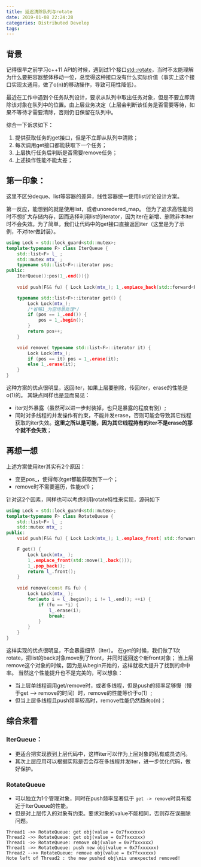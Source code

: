 ```yaml
---
title: 延迟清除队列与rotate
date: 2019-01-08 22:24:28
categories: Distributed Develop
tags:
---
```


## 背景
记得很早之前学习c++11 API的时候，遇到过1个接口[std::rotate](https://zh.cppreference.com/w/cpp/algorithm/rotate)，当时不太能理解为什么要把容器整体移动一位，总觉得这种接口没有什么实际价值（事实上这个接口实现太通用，做了o(n)的移动操作，导致可用性降低）。

最近在工作中遇到个任务队列设计，要求从队列中取出任务对象，但是不要立即清除该对象在队列中的位置。由上层业务决定（上层会判断该任务是否需要等待，如果不等待才需要清除，否则仍旧保留在队列中。

综合一下诉求如下：

1. 提供获取任务的get接口，但是不立即从队列中清除；
2. 每次调用get接口都能获取下一个任务；
3. 上层执行任务后判断是否需要remove任务；
4. 上述操作性能不能太差；

## 第一印象：
这里不区分deque、list等容器的差异，线性容器统一使用list讨论设计方案。

第一反应，能想到的就是使用list，或者unoredered_map。
但为了追求高性能同时不想扩大存储内存，因而选择利用list的iterator，因为iter在新增、删除非本iter时不会失效。为了简单，我们让代码中的get接口直接返回iter（这里是为了示例，不对iter做封装）。

```c++
using Lock = std::lock_guard<std::mutex>;
template<typename F> class IterQueue {
    std::list<F> l_ ;
    std::mutex mtx_ ;
    typename std::list<F>::iterator pos;
public:
    IterQueue():pos(1_.end()){}
    
    void push(F&& fu) { Lock Lock(mtx_); 1_.empLace_back(std::forward<F>(fu)); }

    typename std::list<F>::iterator get() {
        Lock Lock(mtx_);
        /*省略1_为空场景处理*/
        if (pos == 1_.end()) {
            pos = 1_.begin();
        }
        return pos++;
    }

    void remove( typename std::list<F>::iterator it) {
        Lock Lock(mtx_);
        if (pos == it) pos = 1_.erase(it);
        else 1_.erase(it);
    }
}
```

这种方案的优点很明显，返回iter，如果上层要删除，传回iter，erase的性能是o(1)的。
其缺点同样也是显而易见：

* iter对外暴露（虽然可以进一步封装掉，也只是暴露的程度有别）;
* 同时对多线程的并发操作有约束，不能并发erase，否则可能会导致其它线程获取的iter失效。**这里之所以是可能，因为其它线程持有的iter不是erase的那个就不会失效**；


## 再想一想
上述方案使用iter其实有2个原因：

* 变更pos_，使得每次get都能获取到下一个；
* remove时不需要遍历，性能o(1)；

针对这2个因素，同样也可以考虑利用rotate特性来实现，源码如下

```c++
using Lock = std::lock_guard<std::mutex>;
template<typename F> class RotateQueue {
    std::list<F> l_ ;
    std::mutex mtx_ ;
public:
    void push(F&& fu) { Lock Lock(mtx_); 1_.emplace_front( std::forward<F>(fu)); }

    F get() {
        Lock Lock(mtx_ );
        1_.empLace_front(std::move(1_.back()));
        1_.pop_back();
        return l_.front();
    }
    
    void remove(const F& fu) {
        Lock Lock(mtx_ );
        for(auto i = l_.begin(); i != l_.end(); ++i) {
            if (fu == *i) {
                l_.erase(i);
                break;
            }
        }
    }
}
```

这样实现的优点很明显，不会暴露细节（iter）。
在get的时候，我们做了1次rotate，把list的back对象move到了front，并同时返回这个新front对象；
当上层remove这个对象的时候，因为是从begin开始的，这样就极大提升了找到的命中率。
当然这个性能提升也不是完美的，可以想象：
* 当上层单线程调用get/remove时，或者多线程，但是push的频率足够慢（慢于get --> remove的时间）时，remove的性能等价于o(1）;
* 但当上层多线程且push频率较高时，remove性能仍然趋向o(n)；

## 综合来看
### IterQueue：
* 更适合把实现嵌到上层代码中，这样iter可以作为上层对象的私有成员访问。
* 其次上层应用可以根据实际是否会存在多线程并发iter，进一步优化代码，做好保护。

### RotateQueue
* 可以独立为1个管理对象，同时在push频率显著低于 `get -> remove`时具有接近于IterQueue的性能。
* 但是对上层传入的对象有约束。要求对象的value不能相同，否则存在误删除问题。


```sequence
Thread1 ->> RotateQueue: get obj(value = 0x7fxxxxxx)
Thread2 ->> RotateQueue: get obj(value = 0x7fxxxxxx)
Thread1 ->> RotateQueue: remove obj(value = 0x7fxxxxxx)
Thread1 ->> RotateQueue: push new obj(value = 0x7fxxxxxx)
Thread2 -->> RotateQueue: remove obj(value = 0x7fxxxxxx)
Note left of Thread2 : the new pushed obj\nis unexpected removed!
```
```flow
```
